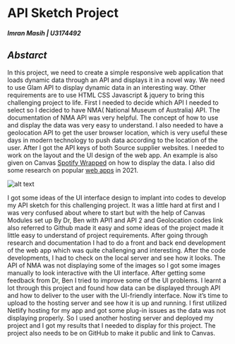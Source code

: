 # API Sketch Project
##### Imran Masih | U3174492

## _Abstarct_
In this project, we need to create a simple responsive web application that loads dynamic data through an API and displays it in a novel way.
We need to use Glam API to display dynamic data in an interesting way. Other requirements are to use HTML CSS Javascript & jquery to bring this challenging project to life. First I needed to decide which API I needed to select so I decided to have NMA( National Museum of Australia) API. The documentation of NMA API was very helpful. The concept of how to use and display the data was very easy to understand. I also needed to have a geolocation API to get the user browser location,  which is very useful these days in modern technology to push data according to the location of the user. After I got the API keys of both Source supplier websites. I needed to work on the layout and the UI design of the web app. An example is also given on Canvas [Spotify Wrapped](https://techcrunch.com/2020/12/02/spotify-launches-2020-wrapped-with-new-features-including-quizzes-badges-and-yes-stories) on how to display the data. I also did some research on popular [web apps](https://www.simicart.com/blog/progressive-web-apps-examples/) in 2021.

![alt text](https://i.postimg.cc/ydPcDsBS/Rationle-hedaer.png)

 I got some ideas of the UI interface design to implant into codes to develop my API sketch for this challenging project. It was a little hard at first and I was very confused about where to start but with the help of Canvas Modules set up By Dr, Ben with API1 and API 2 and Geolocation codes link also referred to Github made it easy and some ideas of the project made it little easy to understand of project requirements. After going through research and documentation I had to do a front and back end development of the web app which was quite challenging and interesting. After the code developments, I had to check on the local server and see how it looks. The API of NMA was not displaying some of the images so I got some images manually to look interactive with the UI interface. After getting some feedback from Dr, Ben I tried to improve some of the UI problems. I learnt a lot through this project and found how data can be displayed through API and how to deliver to the user with the UI-friendly interface. Now it’s time to upload to the hosting server and see how it is up and running. I first utilized Netlify hosting for my app and got some plug-in issues as the data was not displaying properly. So I used another hosting server and deployed my project and I got my results that I needed to display for this project. The project also needs to be on GitHub to make it public and link to Canvas.



